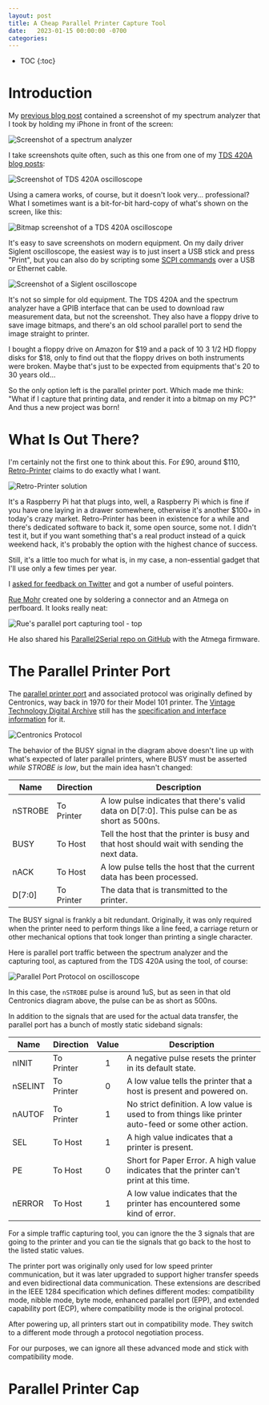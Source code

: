 ```yaml
---
layout: post
title: A Cheap Parallel Printer Capture Tool
date:   2023-01-15 00:00:00 -0700
categories:
---
```


* TOC
{:toc}

# Introduction

My [previous blog post](/2023/01/01/HP33120A-Repair-Shutting-Down-the-Eye-of-Sauron.html)
contained a screenshot of my spectrum analyzer that I took by holding my iPhone
in front of the screen:

![Screenshot of a spectrum analyzer](/assets/hp33120a/spectrum_comparison.jpg)

I take screenshots quite often, such as this one from one of my 
[TDS 420A blog posts](http://localhost:4000/2020/06/27/In-the-Lab-Tektronix-TDS420A.html):

![Screenshot of TDS 420A oscilloscope](/assets/tds420a/fft.jpg)

Using a camera works, of course, but it doesn't look very... professional? What
I sometimes want is a bit-for-bit hard-copy of what's shown on the screen, like this:

![Bitmap screenshot of a TDS 420A oscilloscope](/assets/parallelprintcap/sa_waveform_on_tds420a.png)

It's easy to save screenshots on modern equipment. On my daily driver Siglent oscilloscope, the easiest
way is to just insert a USB stick and press "Print", but you can also do by scripting some
[SCPI commands](/2020/06/07/Making-Sense-of-Test-and-Measurement-Protocols.html#scpi---the-universal-command-language)
over a USB or Ethernet cable. 

![Screenshot of a Siglent oscilloscope](/assets/smoke_detector/osc2-Vbst-Vled-Vdet.png)

It's not so simple for old equipment. The TDS 420A and the spectrum analyzer have a GPIB interface 
that can be used to download raw measurement data, but not the screenshot. They also have a floppy 
drive to save image bitmaps, and there's an old school parallel port to send the image
straight to printer.

I bought a floppy drive on Amazon for $19 and a pack of 10 3 1/2 HD floppy disks for $18, only
to find out that the floppy drives on both instruments were broken. Maybe that's just to
be expected from equipments that's 20 to 30 years old...

So the only option left is the parallel printer port. Which made me think: "What if I capture
that printing data, and render it into a bitmap on my PC?" And thus a new project was born!

# What Is Out There?

I'm certainly not the first one to think about this. 
For £90, around $110, [Retro-Printer](https://www.retroprinter.com)
claims to do exactly what I want. 

![Retro-Printer solution](https://www.retroprinter.com/wp-content/uploads/2021/10/IMG_1583-scaled.jpg)

It's a Raspberry Pi hat that plugs into, well, a Raspberry 
Pi which is fine if you have one laying in a drawer somewhere, otherwise it's another $100+ 
in today's crazy market. Retro-Printer has been in existence for a while and there's dedicated 
software to back it, some open source, some not. I didn't test it, but if you want something 
that's a real product instead of a quick weekend hack, it's probably the option with the
highest chance of success.

Still, it's a little too much for what is, in my case, a non-essential gadget that I'll use only 
a few times per year.

I [asked for feedback on Twitter](https://twitter.com/tom_verbeure/status/1608976395216244738) 
and got a number of useful pointers.

[Rue Mohr](https://twitter.com/RueNahcMohr) created one by soldering a connector and an
Atmega on perfboard. It looks really neat:

![Rue's parallel port capturing tool - top](/assets/parallelprintcap/rue_dongle_top.jpg)

He also shared his [Parallel2Serial repo on GitHub](https://github.com/ruenahcmohr/Parallel2Serial)
with the Atmega firmware.

# The Parallel Printer Port

The [parallel printer port](https://en.wikipedia.org/wiki/Parallel_port) and associated 
protocol was originally defined by Centronics, way back in 1970 for their Model 101 printer.
The [Vintage Technology Digital Archive](vtda.org) still has the 
[specification and interface information](http://vtda.org/docs/computing/Centronics/101_101A_101AL_102A_306_SpecificationsInterfaceInformation.pdf)
for it.

![Centronics Protocol](/assets/parallelprintcap/centronics_protocol.jpg)

The behavior of the BUSY signal in the diagram above doesn't line up with what's expected
of later parallel printers, where BUSY must be asserted *while STROBE is low*, but the main
idea hasn't changed:

| Name    | Direction  | Description                                                                                   |
|---------|------------|-----------------------------------------------------------------------------------------------|
| nSTROBE | To Printer | A low pulse indicates that there's valid data on D[7:0]. This pulse can be as short as 500ns. |
| BUSY    | To Host    | Tell the host that the printer is busy and that host should wait with sending the next data.  |
| nACK    | To Host    | A low pulse tells the host that the current data has been processed.                          |
| D[7:0]  | To Printer | The data that is transmitted to the printer.                                                  |

The BUSY signal is frankly a bit redundant. Originally, it was only required when the printer
need to perform things like a line feed, a carriage return or other mechanical options that took
longer than printing a single character.

Here is parallel port traffic between the spectrum analyzer and the capturing tool, as captured
from the TDS 420A using the tool, of course:

![Parallel Port Protocol on oscilloscope](/assets/parallelprintcap/sa_waveform_on_tds420a_annotated.png)

In this case, the `nSTROBE` pulse is around 1uS, but as seen in that old Centronics diagram above, the
pulse can be as short as 500ns. 

In addition to the signals that are used for the actual data transfer, the parallel port has a bunch of
mostly static sideband signals:

| Name    | Direction  | Value | Description                                                                                           |
|---------|------------|:-----:|-------------------------------------------------------------------------------------------------------|
| nINIT   | To Printer |   1   | A negative pulse resets the printer in its default state.                                             |
| nSELINT | To Printer |   0   | A low value tells the printer that a host is present and powered on.                                  |
| nAUTOF  | To Printer |   1   | No strict definition. A low value is used to from things like printer auto-feed or some other action. |
| SEL     | To Host    |   1   | A high value indicates that a printer is present.                                                     |
| PE      | To Host    |   0   | Short for Paper Error. A high value indicates that the printer can't print at this time.              |
| nERROR  | To Host    |   1   | A low value indicates that the printer has encountered some kind of error.                            |

For a simple traffic capturing tool, you can ignore the the 3 signals that are going to the printer and
you can tie the signals that go back to the host to the listed static values.

The printer port was originally only used for low speed printer communication, but it was later upgraded to
support higher transfer speeds and even bidirectional data communication. These extensions are described
in the IEEE 1284 specification which defines different modes: compatibility mode, nibble mode, byte mode,
enhanced parallel port (EPP), and extended capability port (ECP), where compatibility mode is the original
protocol.

After powering up, all printers start out in compatibility mode. They switch to a different mode through
a protocol negotiation process.

For our purposes, we can ignore all these advanced mode and stick with compatibility mode. 

# Parallel Printer Cap









